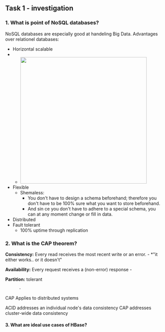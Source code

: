 ## Task 1 - investigation
### 1. What is point of NoSQL databases?

NoSQL databases are especially good at handeling Big Data. 
Advantages over relationel databases:

- Horizontal scalable 
- 
     -  <img src="https://media-exp1.licdn.com/dms/image/C4E12AQGTvaEI8H8q4g/article-cover_image-shrink_720_1280/0/1570364364976?e=1623888000&v=beta&t=gX7kmwymPkopN411vzCNeE1pZqmdk5ZpCzyBsO4N7DE" width="400">
- Flexible
  - Shemaless: 
     - You don't have to design a schema beforehand; therefore you don't have to be 100% sure what you want to store beforehand. 
     - And sin ce you don't have to adhere to a special schema, you can at any moment change or fill in data.
- Distributed
- Fault tolerant
  - 100% uptime through replication



### 2. What is the CAP theorem?

**Consistency:** Every read receives the most recent write or an error.
     - *"it either works.. or it doesn't"

**Availability:** Every request receives a (non-error) response
     - 

**Partition:** tolerant


          - 
CAP Applies to distributed systems 

ACID addresses an individual node's data consistency
CAP addresses cluster-wide data consistency

#### 3. What are ideal use cases of HBase?

